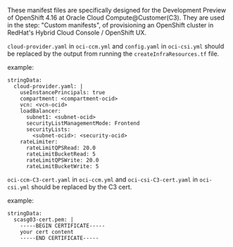 These manifest files are specifically designed for the Development Preview of OpenShift 4.16 at Oracle Cloud Compute@Customer(C3). They are used in the step: "Custom manifests", of provisioning an OpenShift cluster in RedHat's Hybrid Cloud Console / OpenShift UX.

`cloud-provider.yaml` in `oci-ccm.yml` and `config.yaml` in `oci-csi.yml` should be replaced by the output from running the `createInfraResources.tf` file.

example:
```
stringData:
  cloud-provider.yaml: |
    useInstancePrincipals: true
    compartment: <compartment-ocid>
    vcn: <vcn-ocid>
    loadBalancer:
      subnet1: <subnet-ocid>
      securityListManagementMode: Frontend
      securityLists:
        <subnet-ocid>: <security-ocid>
    rateLimiter:
      rateLimitQPSRead: 20.0
      rateLimitBucketRead: 5
      rateLimitQPSWrite: 20.0
      rateLimitBucketWrite: 5
```


`oci-ccm-C3-cert.yaml` in `oci-ccm.yml` and `oci-csi-C3-cert.yaml` in `oci-csi.yml` should be replaced by the C3 cert.

example:
```
stringData:
  scasg03-cert.pem: |
    -----BEGIN CERTIFICATE-----
    your cert content
    -----END CERTIFICATE-----

```
